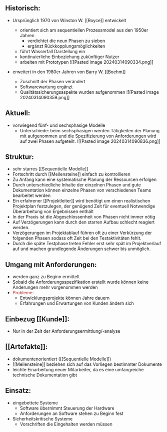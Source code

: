 ## Historisch:
- Ursprünglich 1970 von Winston W. [[Royce]] entwickelt
	- orientiert sich am sequentiellen Prozessmodel aus den 1950er Jahren
		- verdichtet die neun Phasen zu sieben 
		- ergänzt Rückkopplungsmöglichkeiten
	- führt Wasserfall Darstellung ein
	- kontinuierliche Einbeziehung zukünftiger Nutzer
	- arbeiten mit Prototypen
![[Pasted image 20240314090334.png]]

- erweitert in den 1980er Jahren von Barry W. [[Boehm]]
	- Zuschnitt der Phasen verändert
	- Softwarewartung ergänzt
	- Qualitätssicherungsaspekte wurden aufgenommen
![[Pasted image 20240314090359.png]]

## Aktuell:
- vorwiegend fünf- und sechsphasige Modelle
	- Unterschiede: beim sechsphasigen werden Tätigkeiten der Planung mit aufgenommen und die Spezifizierung von Anforderungen wird auf zwei Phasen aufgeteilt.
![[Pasted image 20240314090836.png]]

## Struktur:
- sehr starres [[Sequentielle Modelle]]
- Fortschritt durch [[Meilensteine]] einfach zu kontrollieren
- Zu Anfang kann eine systematische Planung der Ressourcen erfolgen
- Durch unterschiedliche Inhalte der einzelnen Phasen und gute Dokumentation können einzelne Phasen von verschiedenen Teams bearbeitet werden
- Ein erfahrener [[Projektleiter]] wird benötigt um einen realistischen Projektplan festzulegen, der genügend Zeit für eventuell Notwendige Überarbeitung von Ergebnissen enthält
- In der Praxis ist die Abgeschlossenheit von Phasen nicht immer nötig
- Auf Verzögerungen kann durch den starren Aufbau schlecht reagiert werden.
- Verzögerungen im Projektablauf führen oft zu einer Verkürzung der folgenden Phasen sodass oft Zeit bei den Testaktivitäten fehlt.
- Durch die späte Testphase treten Fehler erst sehr spät im Projektverlauf auf und machen grundlegende Änderungen schwer bis unmöglich.
## Umgang mit Anforderungen:
- werden ganz zu Beginn ermittelt
- Sobald die Anforderungsspezifikation erstellt wurde können keine Änderungen mehr vorgenommen werden
- <font color="#B22222">Probleme:</font> 
	- Entwicklungsprojekte können Jahre dauern
	- Erfahrungen und Erwartungen von Kunden ändern sich
## Einbezug [[Kunde]]: 
- Nur in der Zeit der Anforderungsermittlung/-analyse
## [[Artefakte]]:
- dokumentenorientiert ([[Sequentielle Modelle]])
- [[Meilensteine]] beziehen sich auf das Vorliegen bestimmter Dokumente
- leichte Einarbeitung neuer Mitarbeiter, da es eine umfangreiche technische Dokumentation gibt
## Einsatz:
- eingebettete Systeme
	- Software übernimmt Steuerung der Hardware
	- Anforderungen an Software stehen zu Beginn fest
- Sicherheitskritische Systeme
	- Vorschriften die Eingehalten werden müssen


